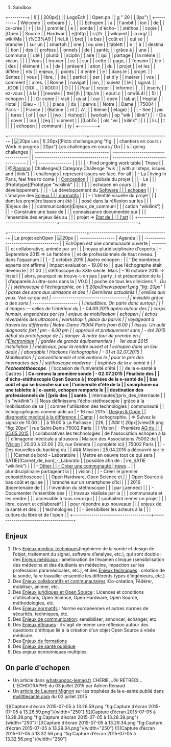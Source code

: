 1.  Sandbox

+---------+
| ![      |
| 200px]( |
| LogoEch |
| Open.pn |
| g  " 20 |
| 0px")   |
+---------+
| Welcome |
| onboard |
| ,       |
|         |
| Echopen |
| a       |
| l'ambit |
| ion     |
| de      |
| co-crée |
| r       |
| la      |
| premièr |
| e       |
| sonde   |
| d'écho- |
| stéthos |
| copie   |
| [Open   |
| Source  |
| Hardwar |
| e](http |
| s://fr. |
| wikiped |
| ia.org/ |
| wiki/Ma |
| t%C3%A9 |
| riel_li |
| bre)    |
| à bas   |
| coût et |
| qui se  |
| branche |
| sur un  |
| smartph |
| one     |
| ou une  |
| tablett |
| e       |
| à       |
| destina |
| tion    |
| des     |
| profess |
| ionnels |
| de      |
| santé;  |
| grâce à |
| une     |
| communa |
| uté     |
| pluridi |
| sciplin |
| aire    |
| qui     |
| partage |
| la même |
| vision. |
|         |
| Vous    |
| trouver |
| ez      |
| sur     |
| cette   |
| page,   |
| l'ensem |
| ble     |
| des     |
| élément |
| s       |
| de      |
| présent |
| ation   |
| du      |
| projet  |
| et les  |
| différe |
| nts     |
| enjeux, |
| points  |
| d'entré |
| e       |
| dans le |
| projet. |
| Sentez  |
| vous    |
| libre,  |
| de      |
| partici |
| per     |
| et d'y  |
| insérer |
| vos     |
| comment |
| aires.  |
| Bonne   |
| navigat |
| ion,    |
| suivez  |
| le      |
| signal. |
| ..IOOII |
| OIOI... |
| IIOOIII |
| O       |
|         |
| Pour    |
| rester  |
| informé |
| ,       |
| inscriv |
| ez-vous |
| à la    |
| [newsle |
| tter](h |
| ttp://e |
| epurl.c |
| om/6L4I |
| 5)      |
| echopen |
|         |
| Or come |
| visit   |
| us at   |
| our     |
| open    |
| lab at  |
| Hopital |
| Hotel   |
| Dieu -  |
| 1,      |
| place   |
| du      |
| parvis  |
| Notre   |
| Dame    |
| 75004   |
| Paris - |
| France  |
| (Batime |
| nt      |
| A1,     |
| 6ième   |
| étage)  |
|         |
| -   See |
|     pic |
| tures   |
|     of  |
|     our |
|     [wo |
| rkshop] |
| (worksh |
| op "wik |
| ilink") |
| -   Dis |
| cover   |
|     our |
|     [eq |
| uipment |
| ](LabTo |
| ols "wi |
| kilink" |
| )       |
|     lis |
| t       |
|         |
| echopen |
| communi |
| ty      |
+---------+

+--------------------------------------+--------------------------------------+
| ![ 20px](cog3.png  "fig: 20px") Les  | ![ 20px](Picto challenge.png  "fig:  |
| chantiers en cours / Work in progres | 20px") Les challenges en cours / On  |
| s                                    | going challenges                     |
| ------------------------------------ | ------------------------------------ |
| ------------------------------------ | ------------------------------------ |
| -                                    | ----------------                     |
|                                      |                                      |
| -   Find ongoing work table          | These [                              |
|     @[Planning](Planning "wikilink") | Challenges](:Category:Challenge "wik |
|     with all steps, issues and       | ilink")                              |
|     challenges                       | represent issues we face. For all    |
| -   La                               | living in Paris, feel free to come   |
|     [Conception](Conception "wikilin | to our space and work with us.       |
| k")                                  |                                      |
|     globale du projet                |                                      |
| -   Le                               |                                      |
|     [Prototype](Prototype "wikilink" |                                      |
| )                                    |                                      |
|     echopen en cours                 |                                      |
|     de développement.                |                                      |
| -   Le développement du [Software    |                                      |
|     echopen](Software_echopen "wikil |                                      |
| ink")                                |                                      |
| -   L'analyse des [Enjeux            |                                      |
|     normatifs](Enjeux_normatifs "wik |                                      |
| ilink")                              |                                      |
| -   L'identité visuelle du projet    |                                      |
|     dont les première bases ont été  |                                      |
|     posé dans la réflexion sur les   |                                      |
|     [Enjeux de                       |                                      |
|     communication](Enjeux_de_communi |                                      |
| cation "wikilink")                   |                                      |
| -   Construire une base de           |                                      |
|     connaissance documentée sur      |                                      |
|     l'ensemble des enjeux liés au    |                                      |
|     projet =&gt; [Etat de            |                                      |
|     l'art](Etat_de_l'art "wikilink") |                                      |
+--------------------------------------+--------------------------------------+

+--------------------------------------+--------------------------------------+
| Le projet echOpen                    | ![ 20px](calendar5.png  "fig: 20px") |
| -----------------                    |  Agenda                              |
|                                      | ------------------------------------ |
| EchOpen est une communauté ouverte   | -------                              |
| et collaborative, animée par un      |                                      |
| noyau pluridisciplinaire d'experts   | -   Septembre 2015 =&gt; Le fantôme  |
| et de professionnels de haut niveau. |     dans l'aquarium                  |
|                                      | -   2 octobre 2015 | Apéro echopen : |
| ''De nombreux experts ont affirmé    |     Impact evaluation - 19.00 to     |
| que l’échographe était devenu le     |     21.00                            |
| stéthoscope du XXIe siècle. Mais     | -   16 octobre 2015 =&gt; Install    |
| alors, pourquoi ne trouve-t-on pas   |     party ;) et présentation de la   |
| d’appareils à ultra-sons dans la     |     V0.0                             |
| poche de tous les cliniciens ? *. Du |                                      |
| stéthoscope à l’échographie, on      | ![ 20px](newspaper1.png  "fig: 20px" |
| passe des sons aux ultrasons et des  | ) Dernières actualités               |
| oreilles aux yeux. Voir ce qui est   | ------------------------------------ |
| invisible grâce à des sons           | ----------------------               |
| inaudibles. On parle donc surtout    |                                      |
| d’images — celles de l’intérieur du  | -   04.09.2015 apéro autour des      |
| corps humain, engendrées par les     |     enjeux de mobilisation | echopen |
| échos réverbérés des ultrasons       |     workshop 1, place du parvis      |
| voyageant à travers les différents   |     Notre-Dame 75004 Paris from 6.00 |
| tissus. Un outil diagnostic fort     |     pm - 9.00 pm                     |
| apprécié et pratiquement sans        | -   été 2015 début du prototypage de |
| danger. À notre tour de prendre en   |     l'[Électronique](Électronique "w |
| main cette technologie, chasse       | ikilink")                            |
| gardée de grands équipementiers      | -   1er aout 2015 installation       |
| médicaux, pour la rendre ouvert et   |     echopen dans un lieu dédié       |
| abordable ! Hackons l'échographie    | -   01 et 02.07.2015 | Mobilisation  |
| conventionnelle et réinventons le    |     pour le prix des internautes des |
| stéthoscope moderne :                |     trophées de la e-santé à         |
| **l'echostéthoscope**.*              |     l'occasion de l'université d'été |
|                                      |     de la e-santé à Castres          |
| **Co-créons la première sonde        | -   02.07.2015 | Finaliste des       |
| d'écho-stéthoscopie Open Source à    |     trophées de la e-santé de        |
| bas coût et qui se branche sur un    |     l'université d'été de la         |
| smarphone ou une tablette à          |     e-santé, echopen remporte le     |
| destination des professionnels de    |     [prix des                        |
| santé.**                             |     internautes](prix_des_internaute |
|                                      | s "wikilink")                        |
| Nous définissons l'écho-stéthoscopie |     grâce à la mobilisation de sa    |
| comme l'utilisation des technologies |     communauté                       |
| échographiques comme aide au         | -   16 mai 2015 | [Design & Code     |
| diagnostic médical à la différence   |     Camp](Design_&_Code_Camp "wikili |
| du cas médical que représente une    | nk")                                 |
| échographie.                         |     =&gt; Suivez le signal de 10.00  |
|                                      |     à 19.00 à La Paillasse | 226,    |
| ### ![ 20px](view28.png  "fig: 20px" |     rue Saint-Denis 75002 Paris      |
| ) Vision                             | -   Première [AG du                  |
|                                      |     05.05.2015](AG_du_05.05.2015 "wi |
| Rendre accessibles, ouvertes et      | kilink")                             |
| collaboratives les technologies      |     de l'association echopen à la    |
| d'imagerie médicale à ultrasons      |     Maison des Associations 75002 de |
| ([Vision](Vision "wikilink")         |     20.00 à 22.00 | 23, rue Greneta  |
| complète ici)                        |     75002 Paris                      |
|                                      | -   Des nouvelles du backing du      |
| ### Mission                          |     25.04.2015 a découvrir sur le    |
|                                      |     [Carnet de bord - Laboratoire    |
| Mettre en oeuvre tout ce qui sera    |     SATIE](Carnet_de_bord_-_Laborato |
| possible afin de :                   | ire_SATIE "wikilink")                |
|                                      | -   [Other                           |
| -   Créer une communauté             |     news](Other_news "wikilink") ..  |
|     pluridisciplinaire partageant la |                                      |
|     vision                           |                                      |
| -   Créer le premier echostéthoscope |                                      |
|     Open Hardware, Open Science et   |                                      |
|     Open Source à bas coût et qui se |                                      |
|     branche sur un smartphone d'ici  |                                      |
|     2016 (bicentenaire de            |                                      |
|     l'invention du stéthoscope       |                                      |
|     par Laennec)                     |                                      |
| -   Documenter l'ensemble des        |                                      |
|     travaux réalisés par la          |                                      |
|     communauté et les rendre         |                                      |
|     accessible à tous ceux qui       |                                      |
|     souhaitent mener un projet       |                                      |
|     libre, ouvert et collaboratif    |                                      |
|     pour répondre aux nouveaux       |                                      |
|     enjeux de la santé et des        |                                      |
|     technologies                     |                                      |
| -   Sensibiliser les acteurs à la    |                                      |
|     culture du libre et de l'open    |                                      |
+--------------------------------------+--------------------------------------+

Enjeux
------

1.  Des [Enjeux
    medico-techniques](Enjeux_medico-techniques "wikilink")(Ingénierie
    de la sonde et design de l’objet, traitement du signal, software
    d’analyse, etc.), qui sont double : des [Enjeux
    médicaux](Enjeux_médicaux "wikilink") : amélioration de l’examen
    clinique (sensibilisation des médecins et des étudiants en médecine,
    impaction sur les professions paramédicales, etc.), et des [Enjeux
    techniques](Enjeux_techniques "wikilink") : création de la sonde,
    faire travailler ensemble les différents types d’ingénieurs, etc.)
2.  Des [Enjeux collaboratifs et
    communautaires](Enjeux_collaboratifs_et_communautaires "wikilink")
    :Co-création, Fédérer, mobiliser, animer, etc.
3.  Des [Enjeux juridiques et Open
    Source](Enjeux_juridiques_et_Open_Source "wikilink") : Licences et
    conditions d’utilisations, Open Science, Open Hardware, Open Source,
    méthodologies, etc.
4.  Des [Enjeux normatifs](Enjeux_normatifs "wikilink") : Norme
    européennes et autres normes de sécurités, techniques, etc.
5.  Des [Enjeux de communication](Enjeux_de_communication "wikilink"):
    sensibiliser, annoncer, échanger, etc.
6.  Des [Enjeux éthiques](Enjeux_éthiques "wikilink") : il s'agit de
    mener une réflexion autour des questions d'éthique lié à la création
    d'un objet Open Source à visée médicale.
7.  Des [Enjeux de formations](Enjeux_de_formations "wikilink")
8.  Des [Enjeux de santé publique](Enjeux_de_santé_publique "wikilink")
9.  Des enjeux économiques multiples:

On parle d'echopen
------------------

-   Un article dans
    [whatsupdoc-lemag.fr](http://whatsupdoc-lemag.fr/actualites-article.asp?id=11011#.VZY320fshlc.twitter)
    CHÉRIE, J’AI RÉTRÉCI… L’ÉCHOGRAPHE du 03 juillet 2015 par Adrien
    Renaud
-   Un [article de Laurent
    Mignon](http://mylittlesante.com/trophees-de-la-e-sante-2015-and-the-winner-is/)
    sur les trophées de la e-santé publié dans
    [mylittlesanté.com](http://mylittlesante.com) du 02 juillet 2015

![](Capture d’écran 2015-07-05 à 13.26.59.png "fig:Capture d’écran 2015-07-05 à 13.26.59.png"){width="250"}
![](Capture d’écran 2015-07-05 à 13.28.39.png "fig:Capture d’écran 2015-07-05 à 13.28.39.png"){width="250"}
![](Capture d’écran 2015-07-05 à 13.29.34.png "fig:Capture d’écran 2015-07-05 à 13.29.34.png"){width="250"}
![](Capture d’écran 2015-07-05 à 13.32.56.png "fig:Capture d’écran 2015-07-05 à 13.32.56.png"){width="250"}

